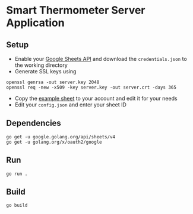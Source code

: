 # Smart Thermometer Server Application

## Setup

- Enable your [Google Sheets API](https://developers.google.com/sheets/api/quickstart/go) and download the `credentials.json` to the working directory
- Generate SSL keys using
```
openssl genrsa -out server.key 2048
openssl req -new -x509 -key server.key -out server.crt -days 365
```
- Copy the [example sheet](https://docs.google.com/spreadsheets/d/1KcoxTs_B7jM9KdlDXLXEX2OaK6bBWlaWs5dJw_GVGto/) to your account and edit it for your needs
- Edit your `config.json` and enter your sheet ID

## Dependencies
```
go get -u google.golang.org/api/sheets/v4
go get -u golang.org/x/oauth2/google
```

## Run
```
go run .
```

## Build
```
go build
```